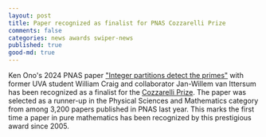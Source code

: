 ```yaml
---
layout: post
title: Paper recognized as finalist for PNAS Cozzarelli Prize
comments: false
categories: news awards swiper-news
published: true
good-md: true
---
```


Ken Ono's 2024 PNAS paper ["Integer partitions detect the primes"](https://www.pnas.org/doi/10.1073/pnas.2409417121) with former UVA student William Craig and collaborator Jan-Willem van Ittersum has been recognized as a finalist for the [Cozzarelli Prize](https://www.nasonline.org/news/2024-cozzarelli-recipients/). The paper was selected as a runner-up in the Physical Sciences and Mathematics category from among 3,200 papers published in PNAS last year. This marks the first time a paper in pure mathematics has been recognized by this prestigious award since 2005.
